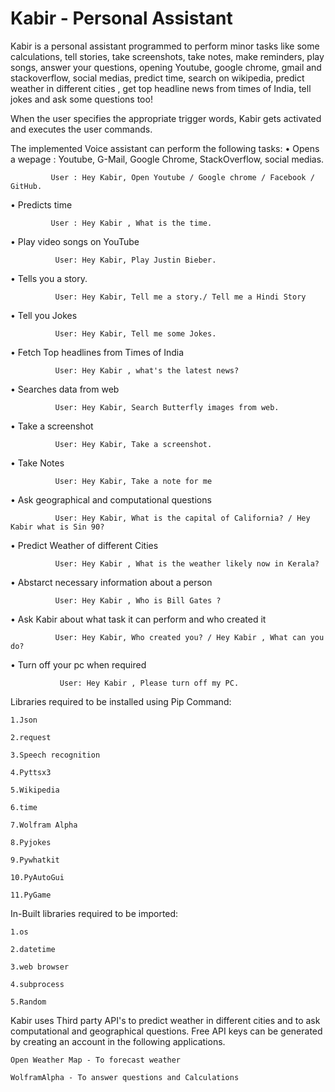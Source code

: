 # Kabir - Personal Assistant
Kabir is a personal assistant programmed to perform minor tasks like some calculations, tell stories, take screenshots, take notes, make reminders, play songs, answer your questions, opening Youtube, google chrome, gmail and stackoverflow, social medias, predict time, search on wikipedia, predict weather in different cities , get top headline news from times of India, tell jokes and ask some questions too!

When the user specifies the appropriate trigger words, Kabir gets activated and executes the user commands.

The implemented Voice assistant can perform the following tasks:
•	Opens a wepage : Youtube, G-Mail, Google Chrome, StackOverflow, social medias.

             User : Hey Kabir, Open Youtube / Google chrome / Facebook / GitHub.

•	Predicts time

             User : Hey Kabir , What is the time.

•	Play video songs on YouTube

              User: Hey Kabir, Play Justin Bieber.
	      
•	Tells you a story. 
  
              User: Hey Kabir, Tell me a story./ Tell me a Hindi Story	      
              
•	Tell you Jokes

              User: Hey Kabir, Tell me some Jokes.

•	Fetch Top headlines from Times of India

              User: Hey Kabir , what's the latest news?

•	Searches data from web

              User: Hey Kabir, Search Butterfly images from web.

•	Take a screenshot

              User: Hey Kabir, Take a screenshot.
	      
•	Take Notes

              User: Hey Kabir, Take a note for me     
	      

•	Ask geographical and computational questions

              User: Hey Kabir, What is the capital of California? / Hey Kabir what is Sin 90?


•	Predict Weather of different Cities

              User: Hey Kabir , What is the weather likely now in Kerala?

•	Abstarct necessary information about a person

              User: Hey Kabir , Who is Bill Gates ?

•	Ask Kabir about what task it can perform and who created it

              User: Hey Kabir, Who created you? / Hey Kabir , What can you do?

•	Turn off your pc when required

	           User: Hey Kabir , Please turn off my PC.


Libraries required to be installed using Pip Command:

    1.Json

    2.request

    3.Speech recognition

    4.Pyttsx3

    5.Wikipedia

    6.time

    7.Wolfram Alpha

    8.Pyjokes

    9.Pywhatkit
    
    10.PyAutoGui
    
    11.PyGame



In-Built libraries required to be imported:

    1.os

    2.datetime

    3.web browser

    4.subprocess
    
    5.Random


Kabir uses Third party API's to predict weather in different cities and to ask computational and geographical questions. Free API keys can be generated by creating an account in the following applications.

    Open Weather Map - To forecast weather

    WolframAlpha - To answer questions and Calculations
    
    
    
    
